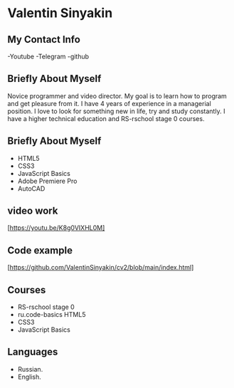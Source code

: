 # Valentin Sinyakin

## My Contact Info

-Youtube
-Telegram
-github

## Briefly About Myself

Novice programmer and video director.
My goal is to learn how to program and get pleasure from it.
I have 4 years of experience in a managerial position.
I love to look for something new in life, try and study constantly.
I have a higher technical education and RS-rschool stage 0 courses.

## Briefly About Myself

- HTML5
- CSS3
- JavaScript Basics
- Adobe Premiere Pro
- AutoCAD

## video work

[https://youtu.be/K8g0VIXHL0M]

## Code example

[https://github.com/ValentinSinyakin/cv2/blob/main/index.html]

## Courses

- RS-rschool stage 0
- ru.code-basics HTML5
- CSS3
- JavaScript Basics

## Languages

- Russian.
- English.
